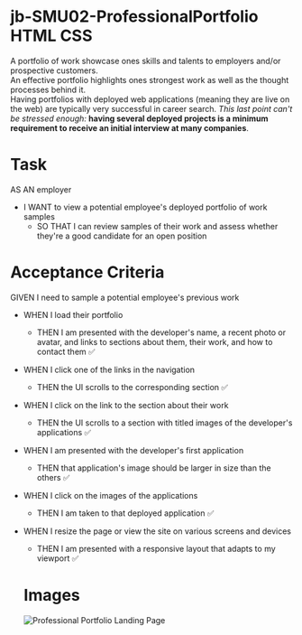 # jb-SMU02-ProfessionalPortfolio HTML CSS

A portfolio of work showcase ones skills and talents to employers and/or prospective customers. <br>
An effective portfolio highlights ones strongest work as well as the thought processes behind it. <br>
Having portfolios with deployed web applications (meaning they are live on the web) are typically very successful in career search. _This last point can't be stressed enough:_ **having several deployed projects is a minimum requirement to receive an initial interview at many companies**.

# Task

AS AN employer
- I WANT to view a potential employee's deployed portfolio of work samples
  - SO THAT I can review samples of their work and assess whether they're a good candidate for an open position

# Acceptance Criteria

GIVEN I need to sample a potential employee's previous work <br>
- WHEN I load their portfolio
  - THEN I am presented with the developer's name, a recent photo or avatar, and links to sections about them, their work, and how to contact them ✅
- WHEN I click one of the links in the navigation
  - THEN the UI scrolls to the corresponding section  ✅
- WHEN I click on the link to the section about their work
  - THEN the UI scrolls to a section with titled images of the developer's applications  ✅
- WHEN I am presented with the developer's first application
  - THEN that application's image should be larger in size than the others  ✅
- WHEN I click on the images of the applications
  - THEN I am taken to that deployed application  ✅
- WHEN I resize the page or view the site on various screens and devices
  - THEN I am presented with a responsive layout that adapts to my viewport  ✅
  
  # Images
  
  ![Professional Portfolio Landing Page]()
